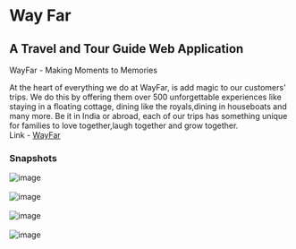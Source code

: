 <h1>Way Far</h1>
<h2>A Travel and Tour Guide Web Application</h2>

WayFar - Making Moments to Memories

At the heart of everything we do at WayFar, is add magic to our customers' trips. We do this by offering them over 500 unforgettable experiences like staying in a floating cottage, dining like the royals,dining in houseboats and many more. Be it in India or abroad, each of our trips has something unique for families to love together,laugh together and grow together.<br>
Link - <a href="https://wayfar-production.up.railway.app/WayFar_FE/html/index.html">WayFar</a>
<h3>Snapshots</h3>

![image](https://github.com/user-attachments/assets/98d4eb0d-9fb3-4802-be92-a780f80d5ae9)   
<br>
![image](https://github.com/user-attachments/assets/da39bb0f-cb85-4697-b4de-d7f5f7134bc0)
<br><br>
![image](https://github.com/user-attachments/assets/7d6cb608-c1ad-4a1f-ae62-ae15620fe00a)
<br><br>
![image](https://github.com/user-attachments/assets/861df26f-d1ac-4a19-98b2-d55219cb77ef)



